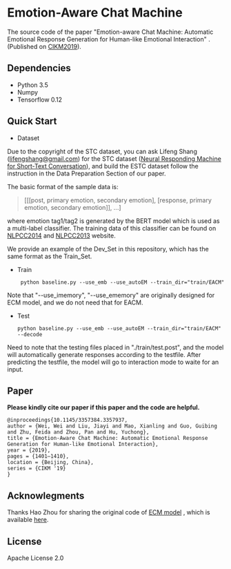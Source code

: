 # Emotion-Aware Chat Machine

The source code of the paper "Emotion-aware Chat Machine: Automatic Emotional Response Generation for Human-like Emotional Interaction" . (Published on [CIKM2019](https://dl.acm.org/doi/10.1145/3357384.3357937)).

## Dependencies
	
* Python 3.5
* Numpy
* Tensorflow 0.12

## Quick Start

* Dataset

Due to the copyright of the STC dataset, you can ask Lifeng Shang (lifengshang@gmail.com) for the STC dataset ([Neural Responding Machine for Short-Text Conversation](https://arxiv.org/abs/1503.02364v2)), and build the ESTC dataset follow the instruction in the Data Preparation Section of our paper.

The basic format of the sample data is:

>  [[[post, primary emotion, secondary emotion], [response, primary emotion, secondary emotion]], ...]

where emotion tag1/tag2 is generated by the BERT model which is used as a multi-label classifier.  The training data of this classifier can be found on [NLPCC2014](http://tcci.ccf.org.cn/conference/2014/pages/page04_sam.html) and [NLPCC2013](http://tcci.ccf.org.cn/conference/2013/pages/page04_eva.html) website.

We provide an example of the Dev_Set in this repository, which has the same format as the Train_Set.

* Train

	``` python baseline.py --use_emb --use_autoEM --train_dir="train/EACM"```

Note that "--use_imemory", "--use_ememory" are originally designed for ECM model, and we do not need that for EACM.

* Test

	``` python baseline.py --use_emb --use_autoEM --train_dir="train/EACM" --decode	```

Need to note that the testing files placed in "./train/test.post", and the model will automatically generate responses according to the testfile.
After predicting the testfile, the model will go to interaction mode to waite for an input.

## Paper

**Please kindly cite our paper if this paper and the code are helpful.**
```
@inproceedings{10.1145/3357384.3357937,
author = {Wei, Wei and Liu, Jiayi and Mao, Xianling and Guo, Guibing and Zhu, Feida and Zhou, Pan and Hu, Yuchong},
title = {Emotion-Aware Chat Machine: Automatic Emotional Response Generation for Human-like Emotional Interaction},
year = {2019},
pages = {1401–1410},
location = {Beijing, China},
series = {CIKM '19}
}
```

## Acknowlegments

Thanks Hao Zhou for sharing the original code of [ECM model](https://arxiv.org/abs/1704.01074) , which is available [here](https://github.com/thu-coai/ecm).

## License

Apache License 2.0
